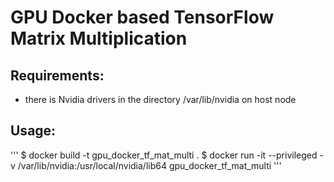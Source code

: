 # GPU Docker based TensorFlow Matrix Multiplication

## Requirements:
* there is Nvidia drivers in the directory /var/lib/nvidia on host node

## Usage:
'''
$ docker build -t gpu_docker_tf_mat_multi .
$  docker run -it  --privileged -v /var/lib/nvidia:/usr/local/nvidia/lib64 gpu_docker_tf_mat_multi
'''

